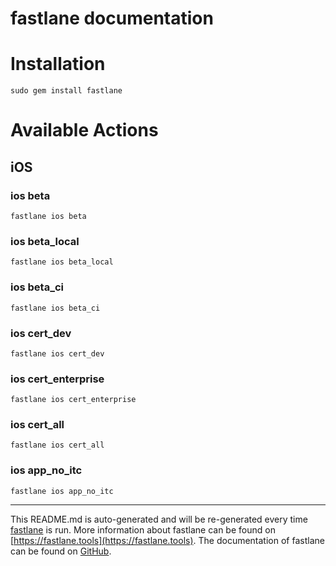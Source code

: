 fastlane documentation
================
# Installation
```
sudo gem install fastlane
```
# Available Actions
## iOS
### ios beta
```
fastlane ios beta
```

### ios beta_local
```
fastlane ios beta_local
```

### ios beta_ci
```
fastlane ios beta_ci
```

### ios cert_dev
```
fastlane ios cert_dev
```

### ios cert_enterprise
```
fastlane ios cert_enterprise
```

### ios cert_all
```
fastlane ios cert_all
```

### ios app_no_itc
```
fastlane ios app_no_itc
```


----

This README.md is auto-generated and will be re-generated every time [fastlane](https://fastlane.tools) is run.
More information about fastlane can be found on [https://fastlane.tools](https://fastlane.tools).
The documentation of fastlane can be found on [GitHub](https://github.com/fastlane/fastlane/tree/master/fastlane).
